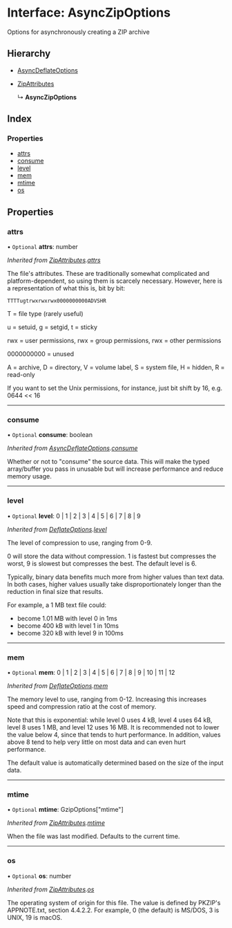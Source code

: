 # Interface: AsyncZipOptions

Options for asynchronously creating a ZIP archive

## Hierarchy

* [AsyncDeflateOptions](asyncdeflateoptions.md)

* [ZipAttributes](zipattributes.md)

  ↳ **AsyncZipOptions**

## Index

### Properties

* [attrs](asynczipoptions.md#attrs)
* [consume](asynczipoptions.md#consume)
* [level](asynczipoptions.md#level)
* [mem](asynczipoptions.md#mem)
* [mtime](asynczipoptions.md#mtime)
* [os](asynczipoptions.md#os)

## Properties

### attrs

• `Optional` **attrs**: number

*Inherited from [ZipAttributes](zipattributes.md).[attrs](zipattributes.md#attrs)*

The file's attributes. These are traditionally somewhat complicated
and platform-dependent, so using them is scarcely necessary. However,
here is a representation of what this is, bit by bit:

`TTTTugtrwxrwxrwx0000000000ADVSHR`

T = file type (rarely useful)

u = setuid, g = setgid, t = sticky

rwx = user permissions, rwx = group permissions, rwx = other permissions

0000000000 = unused

A = archive, D = directory, V = volume label, S = system file, H = hidden, R = read-only

If you want to set the Unix permissions, for instance, just bit shift by 16, e.g. 0644 << 16

___

### consume

• `Optional` **consume**: boolean

*Inherited from [AsyncDeflateOptions](asyncdeflateoptions.md).[consume](asyncdeflateoptions.md#consume)*

Whether or not to "consume" the source data. This will make the typed array/buffer you pass in
unusable but will increase performance and reduce memory usage.

___

### level

• `Optional` **level**: 0 \| 1 \| 2 \| 3 \| 4 \| 5 \| 6 \| 7 \| 8 \| 9

*Inherited from [DeflateOptions](deflateoptions.md).[level](deflateoptions.md#level)*

The level of compression to use, ranging from 0-9.

0 will store the data without compression.
1 is fastest but compresses the worst, 9 is slowest but compresses the best.
The default level is 6.

Typically, binary data benefits much more from higher values than text data.
In both cases, higher values usually take disproportionately longer than the reduction in final size that results.

For example, a 1 MB text file could:
- become 1.01 MB with level 0 in 1ms
- become 400 kB with level 1 in 10ms
- become 320 kB with level 9 in 100ms

___

### mem

• `Optional` **mem**: 0 \| 1 \| 2 \| 3 \| 4 \| 5 \| 6 \| 7 \| 8 \| 9 \| 10 \| 11 \| 12

*Inherited from [DeflateOptions](deflateoptions.md).[mem](deflateoptions.md#mem)*

The memory level to use, ranging from 0-12. Increasing this increases speed and compression ratio at the cost of memory.

Note that this is exponential: while level 0 uses 4 kB, level 4 uses 64 kB, level 8 uses 1 MB, and level 12 uses 16 MB.
It is recommended not to lower the value below 4, since that tends to hurt performance.
In addition, values above 8 tend to help very little on most data and can even hurt performance.

The default value is automatically determined based on the size of the input data.

___

### mtime

• `Optional` **mtime**: GzipOptions[\"mtime\"]

*Inherited from [ZipAttributes](zipattributes.md).[mtime](zipattributes.md#mtime)*

When the file was last modified. Defaults to the current time.

___

### os

• `Optional` **os**: number

*Inherited from [ZipAttributes](zipattributes.md).[os](zipattributes.md#os)*

The operating system of origin for this file. The value is defined
by PKZIP's APPNOTE.txt, section 4.4.2.2. For example, 0 (the default)
is MS/DOS, 3 is UNIX, 19 is macOS.
